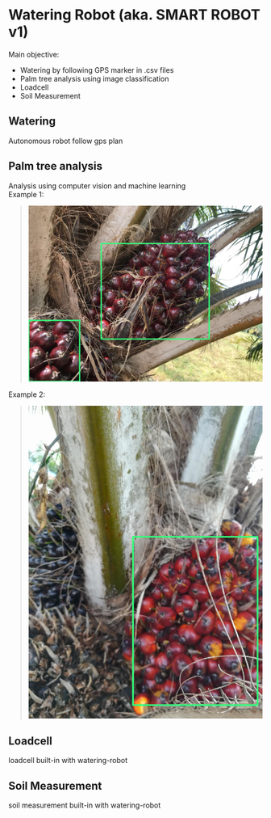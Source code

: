 # Watering Robot (aka. SMART ROBOT v1)

Main objective:

* Watering by following GPS marker in .csv files
* Palm tree analysis using image classification
* Loadcell
* Soil Measurement

## Watering

Autonomous robot follow gps plan

## Palm tree analysis

 Analysis using computer vision and machine learning \
 Example 1:
 > <img src="images/tf_palm.jpg" width="600">
 Example 2:
 > <img src="images/tf_palm_2.jpg" width="600">

## Loadcell

loadcell built-in with watering-robot

## Soil Measurement

soil measurement built-in with watering-robot
